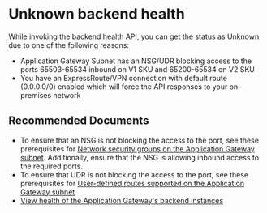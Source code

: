 <properties 
    pageTitle="Unknown backend health"
    description="Unknown backend health with Application Gateway"
    service="microsoft.network"
    resource="applicationgateways"
    authors="abshamsft"
    ms.author="absha"
    displayOrder="21"
	selfHelpType="resource"
    articleId="application-gateway-unknown-backend-health"
	resourceTags=""
	productPesIds="15922"
    supportTopicIds="32639116"
    cloudEnvironments="public"
 />

# Unknown backend health

While invoking the backend health API, you can get the status as Unknown due to one of the following reasons:

- Application Gateway Subnet has an NSG/UDR blocking access to the ports 65503-65534 inbound on V1 SKU and 65200-65534 on V2 SKU
- You have an ExpressRoute/VPN connection with default route (0.0.0.0/0) enabled which will force the API responses to your on-premises network

## **Recommended Documents**

- To ensure that an NSG is not blocking the access to the port, see these prerequisites for [Network security groups on the Application Gateway subnet](https://docs.microsoft.com/azure/application-gateway/configuration-overview#network-security-groups-on-the-application-gateway-subnet). Additionally, ensure that the NSG is allowing inbound access to the required ports.
- To ensure that UDR is not blocking the access to the port, see these prerequisites for [User-defined routes supported on the Application Gateway subnet](https://docs.microsoft.com/azure/application-gateway/configuration-overview#user-defined-routes-supported-on-the-application-gateway-subnet)
- [View health of the Application Gateway's backend instances](https://docs.microsoft.com/azure/application-gateway/application-gateway-diagnostics#view-back-end-health-through-the-portal)
